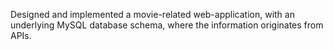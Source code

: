 Designed and implemented a movie-related web-application, with an underlying MySQL database schema, where the information originates from APIs. 

